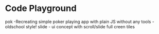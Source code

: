# Code Playground

pok -Recreating simple poker playing app with plain JS without any tools - oldschool style!
slide - ui concept with scroll/slide full creen tiles